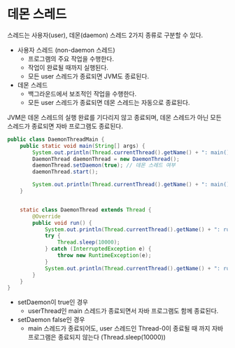 # 데몬 스레드 
스레드는 사용자(user), 데몬(daemon) 스레드 2가지 종류로 구분할 수 있다.
- 사용자 스레드 (non-daemon 스레드)
  - 프로그램의 주요 작업을 수행한다.
  - 작업이 완료될 때까지 실행된다.
  - 모든 user 스레드가 종료되면 JVM도 종료된다.
- 데몬 스레드
  - 백그라운드에서 보조적인 작업을 수행한다.
  - 모든 user 스레드가 종료되면 데몬 스레드는 자동으로 종료된다.

JVM은 데몬 스레드의 실행 완료를 기다리지 않고 종료되며, 데몬 스레드가 아닌 모든 스레드가 종료되면 자바 프로그램도 종료된다.  

````java
public class DaemonThreadMain {
    public static void main(String[] args) {
        System.out.println(Thread.currentThread().getName() + ": main() start");
        DaemonThread daemonThread = new DaemonThread();
        daemonThread.setDaemon(true); // 데몬 스레드 여부
        daemonThread.start();

        System.out.println(Thread.currentThread().getName() + ": main() end");
    }


    static class DaemonThread extends Thread {
        @Override
        public void run() {
            System.out.println(Thread.currentThread().getName() + ": run() start");
            try {
                Thread.sleep(10000);
            } catch (InterruptedException e) {
                throw new RuntimeException(e);
            }
            System.out.println(Thread.currentThread().getName() + ": run() end");
        }
    }
}
````
- setDaemon이 true인 경우
  - userThread인 main 스레드가 종료되면서 자바 프로그램도 함께 종료된다.
- setDaemon false인 경우
  - main 스레드가 종료되어도, user 스레드인 Thread-0이 종료될 때 까지 자바 프로그램은 종료되지 않는다 (Thread.sleep(10000))

